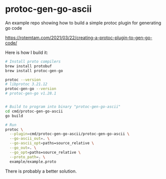 # protoc-gen-go-ascii

An example repo showing how to build a simple protoc plugin for generating go code

<https://rotemtam.com/2021/03/22/creating-a-protoc-plugin-to-gen-go-code/>

Here is how I build it:

```bash
# Install proto compilers
brew install protobuf
brew install protoc-gen-go

protoc --version
# libprotoc 3.21.12
protoc-gen-go --version
# protoc-gen-go v1.28.1


# Build to program into binary "protoc-gen-go-ascii"
cd cmd/protoc-gen-go-ascii
go build

# Run
protoc \
  --plugin=cmd/protoc-gen-go-ascii/protoc-gen-go-ascii \
  --go-ascii_out=. \
  --go-ascii_opt=paths=source_relative \
  --go_out=. \
  --go_opt=paths=source_relative \
  --proto_path=. \
  example/example.proto
```

There is probably a better solution.
